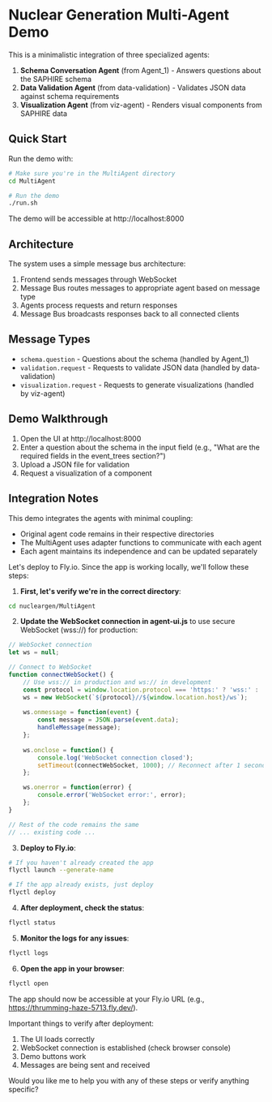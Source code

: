 # Nuclear Generation Multi-Agent Demo

This is a minimalistic integration of three specialized agents:

1. **Schema Conversation Agent** (from Agent_1) - Answers questions about the SAPHIRE schema
2. **Data Validation Agent** (from data-validation) - Validates JSON data against schema requirements
3. **Visualization Agent** (from viz-agent) - Renders visual components from SAPHIRE data

## Quick Start

Run the demo with:

```bash
# Make sure you're in the MultiAgent directory
cd MultiAgent

# Run the demo
./run.sh
```

The demo will be accessible at http://localhost:8000

## Architecture

The system uses a simple message bus architecture:

1. Frontend sends messages through WebSocket
2. Message Bus routes messages to appropriate agent based on message type
3. Agents process requests and return responses
4. Message Bus broadcasts responses back to all connected clients

## Message Types

- `schema.question` - Questions about the schema (handled by Agent_1)
- `validation.request` - Requests to validate JSON data (handled by data-validation)
- `visualization.request` - Requests to generate visualizations (handled by viz-agent)

## Demo Walkthrough

1. Open the UI at http://localhost:8000
2. Enter a question about the schema in the input field (e.g., "What are the required fields in the event_trees section?")
3. Upload a JSON file for validation
4. Request a visualization of a component

## Integration Notes

This demo integrates the agents with minimal coupling:
- Original agent code remains in their respective directories
- The MultiAgent uses adapter functions to communicate with each agent
- Each agent maintains its independence and can be updated separately

Let's deploy to Fly.io. Since the app is working locally, we'll follow these steps:

1. **First, let's verify we're in the correct directory**:
```bash
cd nucleargen/MultiAgent
```

2. **Update the WebSocket connection in agent-ui.js** to use secure WebSocket (wss://) for production:

```javascript:nucleargen/MultiAgent/static/js/agent-ui.js
// WebSocket connection
let ws = null;

// Connect to WebSocket
function connectWebSocket() {
    // Use wss:// in production and ws:// in development
    const protocol = window.location.protocol === 'https:' ? 'wss:' : 'ws:';
    ws = new WebSocket(`${protocol}//${window.location.host}/ws`);
    
    ws.onmessage = function(event) {
        const message = JSON.parse(event.data);
        handleMessage(message);
    };
    
    ws.onclose = function() {
        console.log('WebSocket connection closed');
        setTimeout(connectWebSocket, 1000); // Reconnect after 1 second
    };

    ws.onerror = function(error) {
        console.error('WebSocket error:', error);
    };
}

// Rest of the code remains the same
// ... existing code ...
```
3. **Deploy to Fly.io**:

```bash
# If you haven't already created the app
flyctl launch --generate-name

# If the app already exists, just deploy
flyctl deploy
```

4. **After deployment, check the status**:
```bash
flyctl status
```

5. **Monitor the logs for any issues**:
```bash
flyctl logs
```

6. **Open the app in your browser**:
```bash
flyctl open
```

The app should now be accessible at your Fly.io URL (e.g., https://thrumming-haze-5713.fly.dev/).

Important things to verify after deployment:
1. The UI loads correctly
2. WebSocket connection is established (check browser console)
3. Demo buttons work
4. Messages are being sent and received

Would you like me to help you with any of these steps or verify anything specific?
